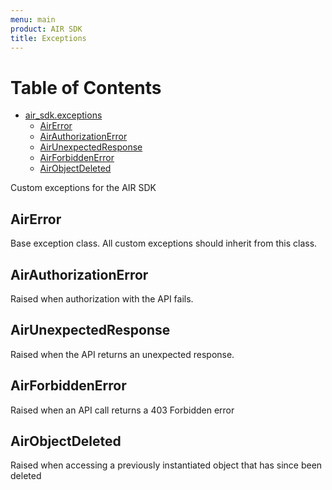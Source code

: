 ```yaml
---
menu: main
product: AIR SDK
title: Exceptions
---
```


# Table of Contents

* [air\_sdk.exceptions](#air_sdk.exceptions)
  * [AirError](#air_sdk.exceptions.AirError)
  * [AirAuthorizationError](#air_sdk.exceptions.AirAuthorizationError)
  * [AirUnexpectedResponse](#air_sdk.exceptions.AirUnexpectedResponse)
  * [AirForbiddenError](#air_sdk.exceptions.AirForbiddenError)
  * [AirObjectDeleted](#air_sdk.exceptions.AirObjectDeleted)

Custom exceptions for the AIR SDK

<a name="air_sdk.exceptions.AirError"></a>
## AirError

Base exception class. All custom exceptions should inherit from this class.

<a name="air_sdk.exceptions.AirAuthorizationError"></a>
## AirAuthorizationError

Raised when authorization with the API fails.

<a name="air_sdk.exceptions.AirUnexpectedResponse"></a>
## AirUnexpectedResponse

Raised when the API returns an unexpected response.

<a name="air_sdk.exceptions.AirForbiddenError"></a>
## AirForbiddenError

Raised when an API call returns a 403 Forbidden error

<a name="air_sdk.exceptions.AirObjectDeleted"></a>
## AirObjectDeleted

Raised when accessing a previously instantiated object that has since been deleted

